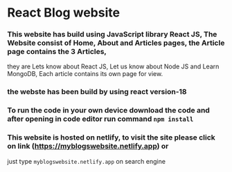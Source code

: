 # React Blog website

### This website has build using JavaScript library React JS, The Website consist of Home, About and Articles pages, the Article page contains the 3 Articles, 
they are Lets know about React JS, Let us know about Node JS and Learn MongoDB, Each article contains its own page for view.

### the webste has been build by using react version-18

### To run the code in your own device download the code and after opening in code editor run command ` npm install `


### This website is hosted on netlify, to visit the site please click on link (https://myblogswebsite.netlify.app) or 
just type ` myblogswebsite.netlify.app ` on search engine




